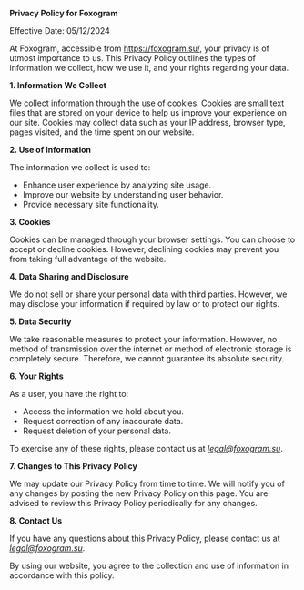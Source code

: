 **Privacy Policy for Foxogram**

Effective Date: 05/12/2024

At Foxogram, accessible from https://foxogram.su/, your privacy is of utmost importance to us. This Privacy Policy outlines the types of information we collect, how we use it, and your rights regarding your data.

**1. Information We Collect**

We collect information through the use of cookies. Cookies are small text files that are stored on your device to help us improve your experience on our site. Cookies may collect data such as your IP address, browser type, pages visited, and the time spent on our website.

**2. Use of Information**

The information we collect is used to:
- Enhance user experience by analyzing site usage.
- Improve our website by understanding user behavior.
- Provide necessary site functionality.

**3. Cookies**

Cookies can be managed through your browser settings. You can choose to accept or decline cookies. However, declining cookies may prevent you from taking full advantage of the website.

**4. Data Sharing and Disclosure**

We do not sell or share your personal data with third parties. However, we may disclose your information if required by law or to protect our rights.

**5. Data Security**

We take reasonable measures to protect your information. However, no method of transmission over the internet or method of electronic storage is completely secure. Therefore, we cannot guarantee its absolute security.

**6. Your Rights**

As a user, you have the right to:
- Access the information we hold about you.
- Request correction of any inaccurate data.
- Request deletion of your personal data.

To exercise any of these rights, please contact us at *legal@foxogram.su*.

**7. Changes to This Privacy Policy**

We may update our Privacy Policy from time to time. We will notify you of any changes by posting the new Privacy Policy on this page. You are advised to review this Privacy Policy periodically for any changes.

**8. Contact Us**

If you have any questions about this Privacy Policy, please contact us at *legal@foxogram.su*.

By using our website, you agree to the collection and use of information in accordance with this policy.
